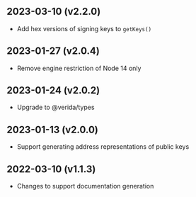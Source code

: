 2023-03-10 (v2.2.0)
-------------------

- Add hex versions of signing keys to `getKeys()`

2023-01-27 (v2.0.4)
-------------------

- Remove engine restriction of Node 14 only

2023-01-24 (v2.0.2)
-------------------

- Upgrade to @verida/types

2023-01-13 (v2.0.0)
-------------------

- Support generating address representations of public keys

2022-03-10 (v1.1.3)
-------------------

- Changes to support documentation generation